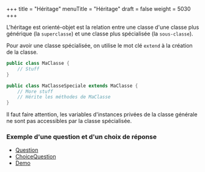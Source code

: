 +++
title = "Héritage"
menuTitle = "Héritage"
draft = false
weight = 5030
+++

L'héritage est orienté-objet est la relation entre une classe d'une classe plus générique (la `superclasse`) et une classe plus spécialisée (la `sous-classe`).

Pour avoir une classe spécialisée, on utilise le mot clé `extend` à la création de la classe.

```java
public class MaClasse {
    // Stuff
}

public class MaClasseSpeciale extends MaClasse {
    // More stuff
    // Hérite les méthodes de MaClasse
}
```

Il faut faire attention, les variables d'instances privées de la classe générale ne sont pas accessibles par la classe spécialisée.

### Exemple d'une question et d'un choix de réponse

* [Question](/INF111/sources/Question.java)
* [ChoiceQuestion](/INF111/sources/ChoiceQuestion.java)
* [Demo](/INF111/sources/QuestionDemo3.java)